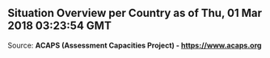 ## Situation Overview per Country as of Thu, 01 Mar 2018 03:23:54 GMT

Source: **ACAPS (Assessment Capacities Project) - https://www.acaps.org**
